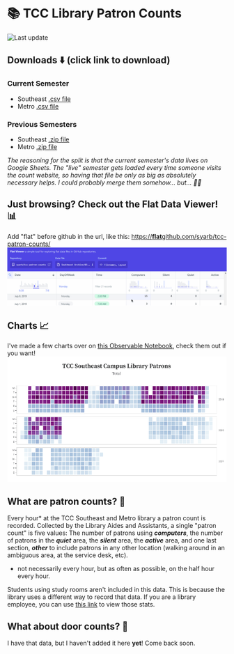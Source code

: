 # 📚 TCC Library Patron Counts
![Last update](https://img.shields.io/github/release-date/syarb/tcc-patron-counts?color=%232563EB&label=Latest%20update&logo=github)

## Downloads ⬇️ (click link to download)

### Current Semester
- Southeast [.csv file](https://github.com/syarb/tcc-patron-counts/releases/download/latest/Current.Semester.Southeast.csv)
- Metro [.csv file](https://github.com/syarb/tcc-patron-counts/releases/download/latest/Current.Semester.Metro.csv)

### Previous Semesters
- Southeast [.zip file](https://github.com/syarb/tcc-patron-counts/releases/download/latest/Archived.Southeast.Counts.zip)
- Metro [.zip file](https://github.com/syarb/tcc-patron-counts/releases/download/latest/Archived.Metro.Counts.zip)

*The reasoning for the split is that the current semester's data lives on Google Sheets. The "live" semester gets loaded every time someone visits the count website, so having that file be only as big as absolutely necessary helps. I could probably merge them somehow... but... 🤷‍♂️*

## Just browsing? Check out the Flat Data Viewer! 📊
Add "flat" before github in the url, like this: [https://**flat**github.com/syarb/tcc-patron-counts/](https://flatgithub.com/syarb/tcc-patron-counts/)
![Flat data viewer preview](/.images/flat-data-preview.gif)

## Charts 📈
I've made a few charts over on [this Observable Notebook](https://observablehq.com/@syarb/sec-patron-count-plots), check them out if you want!
![Count Data Grid Plot](/.images/patron-count-plot.gif)

## What are patron counts? 🤔 

Every hour* at the TCC Southeast and Metro library a patron count is recorded.   Collected by the Library Aides and Assistants, a single "patron count" is five values: The number of patrons using ***computers***, the number of patrons in the ***quiet*** area, the ***silent*** area, the ***active*** area, and one last section, ***other*** to include patrons in any other location (walking around in an ambiguous area, at the service desk, etc).

* not necessarily every hour, but as often as possible, on the half hour every hour.

Students using study rooms aren't included in this data. This is because the library uses a different way to record that data. If you are a library employee, you can use [this link](https://libcal.library.tulsacc.edu/admin/spaces/stats) to view those stats.

## What about door counts? 🙋‍
I have that data, but I haven't added it here **yet**! Come back soon.
